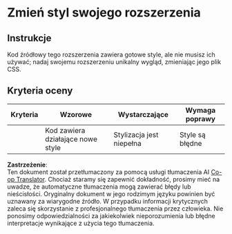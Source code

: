 <!--
CO_OP_TRANSLATOR_METADATA:
{
  "original_hash": "e3c6f2a03c2336e60412612d870af547",
  "translation_date": "2025-08-24T13:15:54+00:00",
  "source_file": "5-browser-extension/1-about-browsers/assignment.md",
  "language_code": "pl"
}
-->
# Zmień styl swojego rozszerzenia

## Instrukcje

Kod źródłowy tego rozszerzenia zawiera gotowe style, ale nie musisz ich używać; nadaj swojemu rozszerzeniu unikalny wygląd, zmieniając jego plik CSS.

## Kryteria oceny

| Kryteria | Wzorowe                                     | Wystarczające         | Wymaga poprawy     |
| -------- | ------------------------------------------- | --------------------- | ------------------ |
|          | Kod zawiera działające nowe style           | Stylizacja jest niepełna | Style są błędne    |

**Zastrzeżenie**:  
Ten dokument został przetłumaczony za pomocą usługi tłumaczenia AI [Co-op Translator](https://github.com/Azure/co-op-translator). Chociaż staramy się zapewnić dokładność, prosimy mieć na uwadze, że automatyczne tłumaczenia mogą zawierać błędy lub nieścisłości. Oryginalny dokument w jego rodzimym języku powinien być uznawany za wiarygodne źródło. W przypadku informacji krytycznych zaleca się skorzystanie z profesjonalnego tłumaczenia przez człowieka. Nie ponosimy odpowiedzialności za jakiekolwiek nieporozumienia lub błędne interpretacje wynikające z użycia tego tłumaczenia.